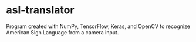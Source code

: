 # asl-translator
Program created with NumPy, TensorFlow, Keras, and OpenCV to recognize American Sign Language from a camera input.
